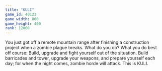 ```yaml
---
title: "KULI"
game_id: 40123
game_width: 800
game_height: 400
rank: 12000
---
```

You just got off a remote mountain range after finishing a construction project when a zombie plague breaks. What do you do? What you do best off course: Build, upgrade and fight yourself out of the situation. Build barricades and tower, upgrade your weapons, and prepare yourself each day; for when the night comes, zombie horde will attack. This is KULI.